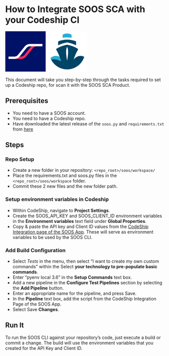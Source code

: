 # How to Integrate SOOS SCA with your Codeship CI

<img src="../assets/img/SOOS-Icon.png" alt="SOOS" width="128" height="128">
<img src="../assets/img/codeship.png" alt="Codeship" width="128" height="128">

This document will take you step-by-step through the tasks required to set up a Codeship repo, for scan it with the SOOS SCA Product.
## Prerequisites

- You need to have a SOOS account.
- You need to have a Codeship repo.
- Have downloaded the latest release of the `soos.py` and `requirements.txt` from [here](https://github.com/soos-io/soos-ci-analysis-python/releases/)

## Steps

### **Repo Setup**
* Create a new folder in your repository: `<repo_root>/soos/workspace/`
* Place the requirements.txt and soos.py files in the `<repo_root>/soos/workspace` folder.
* Commit these 2 new files and the new folder path.

### **Setup environment variables in Codeship**

* Within CodeShip, navigate to **Project Settings**.
* Create the SOOS_API_KEY and SOOS_CLIENT_ID environment variables in the **Environment variables** text field under **Global Properties**.
* Copy & paste the API key and Client ID values from the [CodeShip Integration page of the SOOS App](https://app.soos.io/integrate/sca?id=codeship). These will serve as environment variables to be used by the SOOS CLI.

### **Add Build Configuration**
* Select *Tests* in the menu, then select “I want to create my own custom commands” within the Select **your technology to pre-populate basic commands**.
* Enter “pyenv local 3.6” in the **Setup Commands** text box.
* Add a new pipeline in the **Configure Test Pipelines** section by selecting the **Add Pipeline** button.
* Enter an appropriate name for the pipeline, and press Save.
* In the **Pipeline** text box, add the script from the CodeShip Integration Page of the SOOS App.
* Select Save **Changes**.

## Run It
To run the SOOS CLI against your repository’s code, just execute a build or commit a change. The build will use the environment variables that you created for the API Key and Client ID.